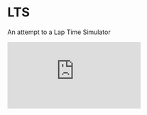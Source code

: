 # LTS
An attempt to a Lap Time Simulator

![](https://latex.codecogs.com/svg.latex?%5Cbg_white%20%5Cleft%5C%7B%5Cbegin%7Bmatrix%7D%20k_%7Bs%7D%20%5Cdelta%5Es_1%20&plus;%20k_a%28%5Cdelta%5Es_1%20-%20%5Cdelta%5Es_2%29%20&plus;%20k_3%28%5Cdelta%5Es_1%20&plus;%20%5Cdelta%5Es_2%29%20%3D%20F_1%20%5C%5C%20k_%7Bs%7D%20%5Cdelta%5Es_2%20&plus;%20k_a%28%5Cdelta%5Es_2%20-%20%5Cdelta%5Es_1%29%20&plus;%20k_3%28%5Cdelta%5Es_1%20&plus;%20%5Cdelta%5Es_2%29%20%3D%20F_2%20%5Cend%7Bmatrix%7D%5Cright.)
